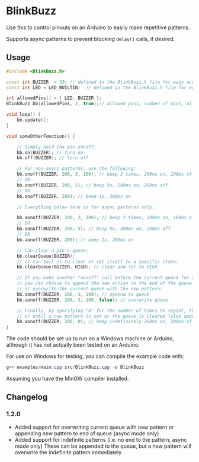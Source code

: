 # BlinkBuzz

Use this to control pinouts on an Arduino to easily make repetitive patterns.

Supports async patterns to prevent blocking `delay()` calls, if desired.

## Usage

```c++
#include <BlinkBuzz.h>

const int BUZZER  = 33; // defined in the BlinkBuzz.h file for easy access across files
const int LED = LED_BUILTIN;  // defined in the BlinkBuzz.h file for easy access across files

int allowedPins[] = { LED, BUZZER };
BlinkBuzz bb(allowedPins, 2, true);// allowed pins, number of pins, allow usage of async patterns

void loop() {
	bb.update();
}

void someOtherFunction() {

	// Simply hold the pin on/off:
	bb.on(BUZZER); // turn on
	bb.off(BUZZER); // turn off

	// For non-async patterns, use the following:
	bb.onoff(BUZZER, 200, 3, 100); // beep 3 times, 200ms on, 100ms off
	// OR
	bb.onoff(BUZZER, 200, 5); // beep 5x, 200ms on, 200ms off
	// OR
	bb.onoff(BUZZER, 200); // beep 1x, 200ms on

	// Everything below here is for async patterns only:

	bb.aonoff(BUZZER, 200, 3, 100); // beep 3 times, 200ms on, 100ms off
	// OR
	bb.aonoff(BUZZER, 200, 5); // beep 5x, 200ms on, 200ms off
	// OR
	bb.aonoff(BUZZER, 200); // beep 1x, 200ms on

	// Can clear a pin's queue:
	bb.clearQueue(BUZZER);
	// or can tell it to clear at set itself to a specific state:
	bb.clearQueue(BUZZER, HIGH); // clear and set to HIGH

	// If you make another "aonoff" call before the current queue for that pin has finished,
	// you can choose to append the new action to the end of the queue (default)
	// or overwrite the current queue with the new pattern:
	bb.aonoff(BUZZER, 200, 3, 100); // append to queue
	bb.aonoff(BUZZER, 200, 3, 100, false); // overwrite queue

	// Finally, by specifying "0" for the number of times to repeat, the pattern will repeat indefinitely 
	// or until a new pattern is set or the queue is cleared (also appendable or overwritable):
	bb.aonoff(BUZZER, 200, 0); // beep indefinitely 200ms on, 200ms off
}
```

The code should be set up to run on a Windows machine or Arduino, although it has not actually been tested on an Arduino.

For use on Windows for testing, you can compile the example code with:

```powershell
g++ examples/main.cpp src/BlinkBuzz.cpp -o BlinkBuzz
```
Assuming you have the MinGW compiler installed.

## Changelog

### 1.2.0

- Added support for overwriting current queue with new pattern or appending new pattern to end of queue (async mode only)
- Added support for indefinite patterns (i.e. no end to the pattern, async mode only) These can be appended to the queue, but a new pattern will overwrite the indefinite pattern immediately
